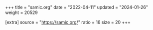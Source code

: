 +++
title = "samic.org"
date = "2022-04-11"
updated = "2024-01-26"
weight = 20529

[extra]
source = "https://samic.org/"
ratio = 16
size = 20
+++
